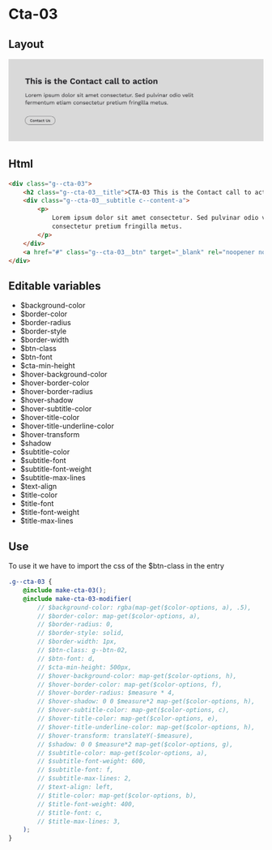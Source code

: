 # Cta-03

## Layout

![alt text][cta-03]

[cta-03]: /src/img/global-components/cta/cta-03.jpg

## Html

```html
<div class="g--cta-03">
    <h2 class="g--cta-03__title">CTA-03 This is the Contact call to action</h2>
    <div class="g--cta-03__subtitle c--content-a">
        <p>
            Lorem ipsum dolor sit amet consectetur. Sed pulvinar odio velit fermentum etiam
            consectetur pretium fringilla metus.
        </p>
    </div>
    <a href="#" class="g--cta-03__btn" target="_blank" rel="noopener noreferrer">Contact Us</a>
</div>
```

## Editable variables

-   $background-color
-   $border-color
-   $border-radius
-   $border-style
-   $border-width
-   $btn-class
-   $btn-font
-   $cta-min-height
-   $hover-background-color
-   $hover-border-color
-   $hover-border-radius
-   $hover-shadow
-   $hover-subtitle-color
-   $hover-title-color
-   $hover-title-underline-color
-   $hover-transform
-   $shadow
-   $subtitle-color
-   $subtitle-font
-   $subtitle-font-weight
-   $subtitle-max-lines
-   $text-align
-   $title-color
-   $title-font
-   $title-font-weight
-   $title-max-lines

## Use

To use it we have to import the css of the $btn-class in the entry

```scss
.g--cta-03 {
    @include make-cta-03();
    @include make-cta-03-modifier(
        // $background-color: rgba(map-get($color-options, a), .5),
        // $border-color: map-get($color-options, a),
        // $border-radius: 0,
        // $border-style: solid,
        // $border-width: 1px,
        // $btn-class: g--btn-02,
        // $btn-font: d,
        // $cta-min-height: 500px,
        // $hover-background-color: map-get($color-options, h),
        // $hover-border-color: map-get($color-options, f),
        // $hover-border-radius: $measure * 4,
        // $hover-shadow: 0 0 $measure*2 map-get($color-options, h),
        // $hover-subtitle-color: map-get($color-options, c),
        // $hover-title-color: map-get($color-options, e),
        // $hover-title-underline-color: map-get($color-options, h),
        // $hover-transform: translateY(-$measure),
        // $shadow: 0 0 $measure*2 map-get($color-options, g),
        // $subtitle-color: map-get($color-options, a),
        // $subtitle-font-weight: 600,
        // $subtitle-font: f,
        // $subtitle-max-lines: 2,
        // $text-align: left,
        // $title-color: map-get($color-options, b),
        // $title-font-weight: 400,
        // $title-font: c,
        // $title-max-lines: 3,
    );
}
```
